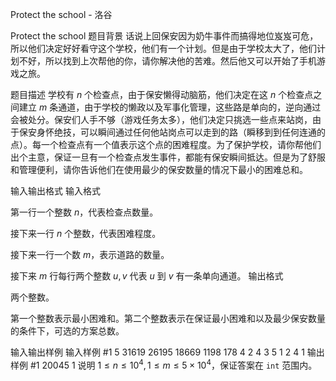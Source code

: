 



Protect the school - 洛谷














Protect the school
题目背景
话说上回保安因为奶牛事件而搞得地位岌岌可危，所以他们决定好好看守这个学校，他们有一个计划。但是由于学校太大了，他们计划不好，所以找到上次帮他的你，请你解决他的苦难。然后他又可以开始了手机游戏之旅。

题目描述
学校有 $n$ 个检查点，由于保安懒得动脑筋，他们决定在这 $n$ 个检查点之间建立 $m$ 条通道，由于学校的懒政以及军事化管理，这些路是单向的，逆向通过会被处分。保安们人手不够（游戏任务太多），他们决定只挑选一些点来站岗，由于保安身怀绝技，可以瞬间通过任何他站岗点可以走到的路（瞬移到到任何连通的点）。每一个检查点有一个值表示这个点的困难程度。为了保护学校，请你帮他们出个主意，保证一旦有一个检查点发生事件，都能有保安瞬间抵达。但是为了舒服和管理便利，请你告诉他们在使用最少的保安数量的情况下最小的困难总和。

输入输出格式
输入格式

第一行一个整数 $n$，代表检查点数量。

接下来一行 $n$ 个整数，代表困难程度。

接下来一行一个数 $m$，表示道路的数量。

接下来 $m$ 行每行两个整数 $u,v$ 代表 $u$ 到 $v$ 有一条单向通道。
输出格式

两个整数。

第一个整数表示最小困难和。第二个整数表示在保证最小困难和以及最少保安数量的条件下，可选的方案总数。

输入输出样例
输入样例 #1
5
31619 26195 18669 1198 178
4
2 4
3 5
1 2
4 1
输出样例 #1
20045 1
说明
$1 \le n \le 10 ^ 4,1 \le m \le 5 \times 10 ^ 4$，保证答案在 `int` 范围内。






